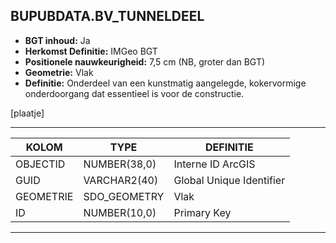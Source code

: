 ﻿## BUPUBDATA.BV_TUNNELDEEL


* __BGT inhoud:__ Ja
* __Herkomst Definitie:__ IMGeo BGT 
* __Positionele nauwkeurigheid:__ 7,5 cm (NB, groter dan BGT)
* __Geometrie:__ Vlak
* __Definitie:__ Onderdeel van een kunstmatig aangelegde, kokervormige onderdoorgang dat essentieel is voor de constructie. 

[plaatje]

***

|KOLOM                               |TYPE              |DEFINITIE|
|------                              |----              |-----    |
|OBJECTID                            |NUMBER(38,0)      |Interne ID ArcGIS|
|GUID                                |VARCHAR2(40)      |Global Unique Identifier|
|GEOMETRIE                           |SDO_GEOMETRY      |Vlak|
|ID                                  |NUMBER(10,0)      |Primary Key|
***

